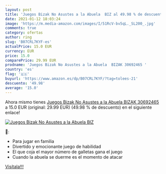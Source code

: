 ```yaml
---
layout: post
title: 'Juegos Bizak No Asustes a la Abuela  BIZ al 49.98 % de descuento'
date: 2021-01-12 18:03:24
image: 'https://m.media-amazon.com/images/I/51RcV-bv5qL._SL200_.jpg'
comments: true
category: ofertas
author: ring
slug: 'B07CRL7KYF-es'
actualPrice: 15.0 EUR
currency: EUR
price: 15.0
comparePrice: 29.99 EUR
prodname: 'Juegos Bizak No Asustes a la Abuela  BIZAK 30692465 '
country: 'es'
flag: '🇪🇸'
buyurl: 'https://www.amazon.es/dp/B07CRL7KYF/?tag=tolees-21'
descuento: '49.98'
average: '15.0'
---
```


Ahora mismo tienes [Juegos Bizak No Asustes a la Abuela  BIZAK 30692465 ](https://www.amazon.es/dp/B07CRL7KYF/?tag=tolees-21) a 15.0 EUR (original: 29.99 EUR) (49.98 %  de descuento) en el siguiente enlace!

[![Juegos Bizak No Asustes a la Abuela  BIZ](https://m.media-amazon.com/images/I/51RcV-bv5qL._SL200_.jpg)](https://www.amazon.es/dp/B07CRL7KYF/?tag=tolees-21)

🔎:

- Para jugar en familia
- Divertido y emocionante juego de habilidad
- El que coja el mayor número de galletas gana el juego
- Cuando la abuela se duerme es el momento de atacar

[Visítala!!!](https://www.amazon.es/dp/B07CRL7KYF/?tag=tolees-21)
